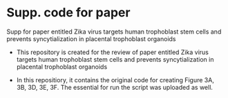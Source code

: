 # Supp. code for paper 
Supp for paper entitled Zika virus targets human trophoblast stem cells and prevents syncytialization in placental trophoblast organoids
* This repository is created for the review of paper entitled Zika virus targets human trophoblast stem cells and prevents syncytialization in placental trophoblast organoids

* In this repositiory, it contains the original code for creating Figure 3A, 3B, 3D, 3E, 3F. The essential for run the script was uploaded as well.
